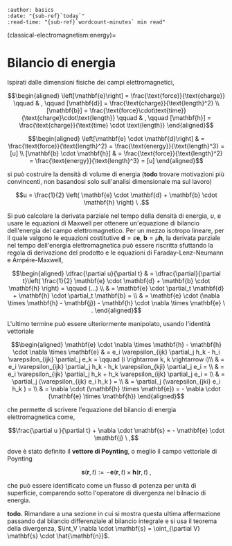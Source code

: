 ```{article-info}
:author: basics
:date: "{sub-ref}`today`"
:read-time: "{sub-ref}`wordcount-minutes` min read"
```

(classical-electromagnetism:energy)=
# Bilancio di energia

Ispirati dalle dimensioni fisiche dei campi elettromagnetici,

$$\begin{aligned}
\left[\mathbf{e}\right] = \frac{\text{force}}{\text{charge}} \qquad & , \qquad
[\mathbf{d}] = \frac{\text{charge}}{\text{length}^2} \\
[\mathbf{b}] = \frac{\text{force}\cdot\text{time}}{\text{charge}\cdot\text{length}} \qquad & , \qquad
[\mathbf{h}] = \frac{\text{charge}}{\text{time} \cdot \text{length}}
\end{aligned}$$
<!--$$[\varepsilon] = \frac{\text{charge}^2}{\text{force} \cdot \text{length}^2} = \frac{C^2}{N \ m^2}$$-->
<!--$$[\mu] = \frac{\text{charge}^2}{\text{force} \cdot \text{length}^2} = \frac{C^2}{N \ m^2}$$-->

$$\begin{aligned}
\left[\mathbf{e} \cdot \mathbf{d}\right] & = \frac{\text{force}}{\text{length}^2} = \frac{\text{energy}}{\text{length}^3} = [u] \\
[\mathbf{b} \cdot \mathbf{h}] & = \frac{\text{force}}{\text{length}^2} = \frac{\text{energy}}{\text{length}^3} = [u]
\end{aligned}$$

si può costruire la densità di volume di energia  (**todo** trovare motivazioni più convincenti, non basandosi solo sull'analisi dimensionale ma sul lavoro)

$$u = \frac{1}{2} \left( \mathbf{e} \cdot \mathbf{d} + \mathbf{b} \cdot \mathbf{h} \right) \ .$$

Si può calcolare la derivata parziale nel tempo della densità di energia, $u$, e usare le equazioni di Maxwell per ottenere un'equazione di bilancio dell'energia del campo elettromagnetico. Per un mezzo isotropo lineare, per il quale valgono le equazioni costitutive $\mathbf{d} = \varepsilon \mathbf{e}$, $\mathbf{b} = \mu \mathbf{h}$, la derivata parziale nel tempo dell'energia elettromagnetica può essere riscritta sfuttando la regola di derivazione del prodotto e le equazioni di Faraday-Lenz-Neumann e Ampére-Maxwell,

$$\begin{aligned}
\dfrac{\partial u}{\partial t} & = \dfrac{\partial}{\partial t}\left( \frac{1}{2} \mathbf{e} \cdot \mathbf{d} + \mathbf{b} \cdot \mathbf{h} \right) =  \qquad (...) \\
& = \mathbf{e} \cdot \partial_t \mathbf{d} + \mathbf{h} \cdot \partial_t \mathbf{b} = \\
& = \mathbf{e} \cdot (\nabla \times \mathbf{h} - \mathbf{j}) - \mathbf{h} \cdot \nabla \times \mathbf{e} \ .
\end{aligned}$$

L'ultimo termine può essere ulteriormente manipolato, usando l'identità vettoriale 

$$\begin{aligned}
\mathbf{e} \cdot \nabla \times \mathbf{h} - \mathbf{h} \cdot \nabla \times \mathbf{e} & = e_i \varepsilon_{ijk} \partial_j h_k - h_i \varepsilon_{ijk} \partial_j e_k = \qquad (i \rightarrow k, k \rightarrow i)\\
& = e_i \varepsilon_{ijk} \partial_j h_k - h_k \varepsilon_{kji} \partial_j e_i = \\
& = e_i \varepsilon_{ijk} \partial_j h_k + h_k \varepsilon_{ijk} \partial_j e_i = \\
& =  \partial_j (\varepsilon_{ijk} e_i  h_k ) = \\
& =  \partial_j (\varepsilon_{jki} e_i  h_k ) = \\
& = \nabla \cdot (\mathbf{h} \times \mathbf{e}) = - \nabla \cdot (\mathbf{e} \times \mathbf{h})
\end{aligned}$$

che permette di scrivere l'equazione del bilancio di energia elettromagnetica come,

$$\frac{\partial u }{\partial t} + \nabla \cdot \mathbf{s} = - \mathbf{e} \cdot \mathbf{j} \ ,$$

dove è stato definito il **vettore di Poynting**, o meglio il campo vettoriale di Poynting

$$\mathbf{s}(\mathbf{r},t) := - \mathbf{e}(\mathbf{r},t) \times \mathbf{h}(\mathbf{r},t) \ ,$$

che può essere identificato come un flusso di potenza per unità di superficie, comparendo sotto l'operatore di divergenza nel bilnacio di energia.

**todo.** Rimandare a una sezione in cui si mostra questa ultima affermazione passando dal bilancio differenziale al bilancio integrale e si usa il teorema della divergenza, $\int_V \nabla \cdot \mathbf{s} = \oint_{\partial V} \mathbf{s} \cdot \hat{\mathbf{n}}$.

